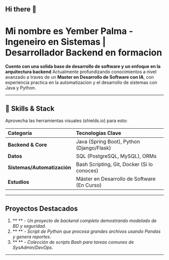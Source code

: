 ## Hi there 👋
# Mi nombre es Yember Palma - Ingeneiro en Sistemas | Desarrollador Backend en formacion
**Cuento con una solida base de desarrollo de software y un enfoque en la arquitectura backend** Actualmente profundizando conocimientos a nivel avanzado a traves de un **Master en Desarrollo de Software con IA**, con experiencia practica en la automatizacion y el desarrollo de sistemas con Java y Python.

---

## 🧠 Skills & Stack

Aprovecha las herramientas visuales (shields.io) para esto:

| Categoría | Tecnologías Clave |
| :--- | :--- |
| **Backend & Core** | Java (Spring Boot), Python (Django/Flask) |
| **Datos** | SQL (PostgreSQL, MySQL), ORMs |
| **Sistemas/Automatización** | Bash Scripting, Git, Docker (Si lo conoces) |
| **Estudios** | Máster en Desarrollo de Software (En Curso) |

---


## Proyectos Destacados
1. **    ** - *Un proyecto de backend completo demostrando modelado de BD y seguridad.*
2. **    ** - *Script de Python que procesa grandes archivos usando Pandas y genera reportes.*
3. **    ** - *Colección de scripts Bash para tareas comunes de SysAdmin/DevOps.*

---

<!--
**Yember-Palma/Yember-Palma** is a ✨ _special_ ✨ repository because its `README.md` (this file) appears on your GitHub profile.

Here are some ideas to get you started:

- 🔭 I’m currently working on ...
- 🌱 I’m currently learning ...
- 👯 I’m looking to collaborate on ...
- 🤔 I’m looking for help with ...
- 💬 Ask me about ...
- 📫 How to reach me: ...
- 😄 Pronouns: ...
- ⚡ Fun fact: ...
-->
